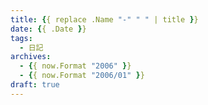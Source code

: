 ```yaml
---
title: {{ replace .Name "-" " " | title }}
date: {{ .Date }}
tags:
  - 日記
archives:
  - {{ now.Format "2006" }}
  - {{ now.Format "2006/01" }}
draft: true
---
```


